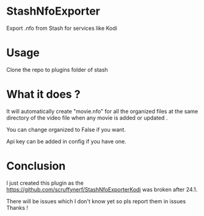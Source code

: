 # StashNfoExporter
Export .nfo from Stash for services like Kodi

# Usage
Clone the repo to plugins folder of stash

# What it does ?
It will automatically create "movie.nfo" for all the organized files at the same directory of the video file when any movie is added or updated .

You can change organized to False if you want.

Api key can be added in config if you have one.

# Conclusion
I just created this plugin as the https://github.com/scruffynerf/StashNfoExporterKodi was broken after 24.1.

There will be issues which I don't know yet so pls report them in issues Thanks !
